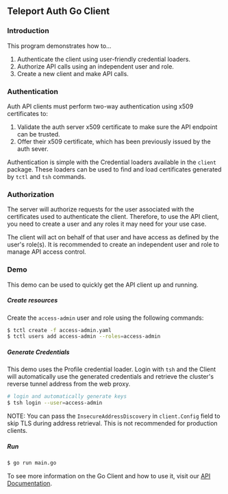 ## Teleport Auth Go Client

### Introduction

This program demonstrates how to...

1. Authenticate the client using user-friendly credential loaders.
2. Authorize API calls using an independent user and role.
3. Create a new client and make API calls.

### Authentication

Auth API clients must perform two-way authentication using x509 certificates to:

1. Validate the auth server x509 certificate to make sure the API endpoint can be trusted.
2. Offer their x509 certificate, which has been previously issued by the auth sever.

Authentication is simple with the Credential loaders available in the `client` package. These loaders can be used to find and load certificates generated by `tctl` and `tsh` commands.

### Authorization

The server will authorize requests for the user associated with the certificates used to authenticate the client. Therefore, to use the API client, you need to create a user and any roles it may need for your use case. 

The client will act on behalf of that user and have access as defined by the user's role(s). It is recommended to create an independent user and role to manage API access control.

### Demo

This demo can be used to quickly get the API client up and running.

##### Create resources

Create the `access-admin` user and role using the following commands:

```bash
$ tctl create -f access-admin.yaml
$ tctl users add access-admin --roles=access-admin
```

##### Generate Credentials

This demo uses the Profile credential loader. Login with `tsh` and the Client will automatically use the generated credentials and retrieve the cluster's reverse tunnel address from the web proxy.

```bash
# login and automatically generate keys
$ tsh login --user=access-admin
```

NOTE: You can pass the `InsecureAddressDiscovery` in `client.Config` field to skip TLS during address retrieval. This is not recommended for production clients.

##### Run

```bash
$ go run main.go
```

To see more information on the Go Client and how to use it, visit our [API Documentation](https://goteleport.com/teleport/docs/api-reference/).
